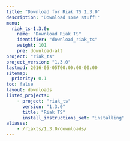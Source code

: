 ```yaml
---
title: "Download for Riak TS 1.3.0"
description: "Download some stuff!"
menu:
  riak_ts-1.3.0:
    name: "Download Riak TS"
    identifier: "download_riak_ts"
    weight: 101
    pre: download-alt
project: "riak_ts"
project_version: "1.3.0"
lastmod: 2016-05-05T00:00:00-00:00
sitemap:
  priority: 0.1
toc: false
layout: downloads
listed_projects:
    - project: "riak_ts"
      version: "1.3.0"
      title: "Riak TS"
      install_instructions_set: "installing"
aliases:
    - /riakts/1.3.0/downloads/
---
```

